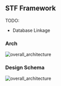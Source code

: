 ## STF Framework

TODO:
- Database Linkage



### Arch

![overall_architecture](./arch.png)



### Design Schema

![overall_architecture](./design.png)
